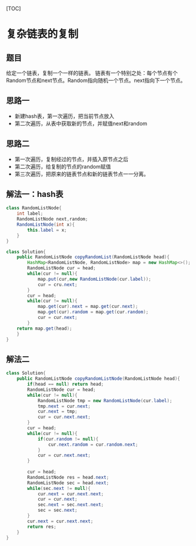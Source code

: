 [TOC]
# 复杂链表的复制

## 题目
给定一个链表，复制一个一样的链表。
链表有一个特别之处：每个节点有个Random节点和next节点。Random指向随机一个节点。next指向下一个节点。

## 思路一

- 新建hash表，第一次遍历，把当前节点放入
- 第二次遍历，从表中获取新的节点，并赋值next和random

## 思路二

- 第一次遍历，复制经过的节点，并插入原节点之后
- 第二次遍历，给复制的节点的random赋值
- 第三次遍历，把原来的链表节点和新的链表节点一一分离。

## 解法一：hash表
```java
class RandomListNode{
    int label;
    RandomListNode next,random;
    RandomListNode(int x){
        this.label = x;
    }
}
```

```java
class Solution{
	public RandomListNode copyRandomList(RandomListNode head){
        HashMap<RandomListNode, RandomListNode> map = new HashMap<>();
        RandomListNode cur = head;
        while(cur != null){
            map.put(cur,new RandomListNode(cur.label));
            cur = cru.next;
        }
        cur = head;
        while(cur != null){
            map.get(cur).next = map.get(cur.next);
            map.get(cur).random = map.get(cur.random);
            cur = cur.next;
        }
	return map.get(head); 
    }
}
```

## 解法二
```java
class Solution{
    public RandomListNode copyRandomListNode(RandomListNode head){
        if(head == null) return head;
        RandomListNode cur = head;
        while(cur != null){
            RandomListNode tmp = new RandomListNode(cur.label);
            tmp.next = cur.next;
            cur.next = tmp;
            cur = cur.next.next;
        }
        cur = head;
        while(cur != null){
            if(cur.random != null){
                cur.next.random = cur.random.next;
            }
            cur = cur.next.next;
        }
        
        cur = head;
        RandomListNode res = head.next;
        RandomListNode sec = head.next;
        while(sec.next != null){
            cur.next = cur.next.next;
            cur = cur.next;
            sec.next = sec.next.next;
            sec = sec.next;
        }
        cur.next = cur.next.next;
        return res;
    }
}
```